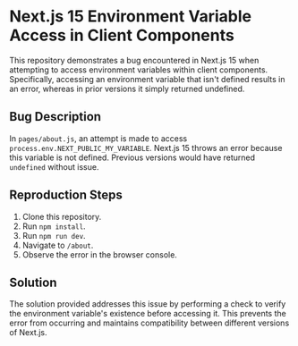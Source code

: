 # Next.js 15 Environment Variable Access in Client Components

This repository demonstrates a bug encountered in Next.js 15 when attempting to access environment variables within client components.  Specifically, accessing an environment variable that isn't defined results in an error, whereas in prior versions it simply returned undefined.

## Bug Description

In `pages/about.js`, an attempt is made to access `process.env.NEXT_PUBLIC_MY_VARIABLE`.  Next.js 15 throws an error because this variable is not defined.  Previous versions would have returned `undefined` without issue.

## Reproduction Steps

1. Clone this repository.
2. Run `npm install`.
3. Run `npm run dev`.
4. Navigate to `/about`.
5. Observe the error in the browser console.

## Solution

The solution provided addresses this issue by performing a check to verify the environment variable's existence before accessing it. This prevents the error from occurring and maintains compatibility between different versions of Next.js.